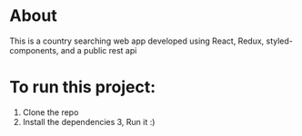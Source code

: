 # About 
This is a country searching web app developed using React, Redux, styled-components, and a public rest api

# To run this project:
1. Clone the repo
2. Install the dependencies
3, Run it :)
